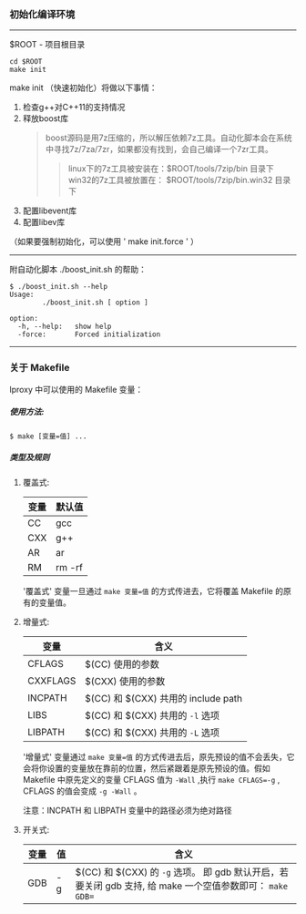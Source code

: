 ### 初始化编译环境

------------------

$ROOT - 项目根目录


	cd $ROOT
	make init

make init （快速初始化）将做以下事情：

1. 检查g++对C++11的支持情况
2. 释放boost库
	> boost源码是用7z压缩的，所以解压依赖7z工具。自动化脚本会在系统中寻找7z/7za/7zr，如果都没有找到，会自己编译一个7zr工具。
	>> linux下的7z工具被安装在：$ROOT/tools/7zip/bin 目录下
	>> win32的7z工具被放置在： $ROOT/tools/7zip/bin.win32 目录下
3. 配置libevent库
4. 配置libev库

（如果要强制初始化，可以使用 ' make init.force ' ）

-----------------

附自动化脚本 ./boost_init.sh 的帮助：

	$ ./boost_init.sh --help
	Usage:
	        ./boost_init.sh [ option ]
	
	option:
	  -h, --help:   show help
	  -force:       Forced initialization


------------------

### 关于 Makefile

lproxy 中可以使用的 Makefile 变量：

##### 使用方法:

```shell
$ make [变量=值] ...
```

##### 类型及规则

1. 覆盖式:

    | 变量| 默认值     |
    |-----|------------|
	| CC  |  gcc       |
	| CXX |  g++       |
	| AR  |  ar        |
	| RM  |  rm -rf    |

	'覆盖式' 变量一旦通过 `make 变量=值` 的方式传进去，它将覆盖 Makefile 的原有的变量值。

2. 增量式:

    | 变量    | 含义                                   |
    |---------|----------------------------------------|
	| CFLAGS  |  $(CC) 使用的参数                      |
	| CXXFLAGS|  $(CXX) 使用的参数                     |
	| INCPATH |  $(CC) 和 $(CXX) 共用的 include path   |
	| LIBS    |  $(CC) 和 $(CXX) 共用的 `-l` 选项      |
	| LIBPATH |  $(CC) 和 $(CXX) 共用的 `-L` 选项      |

	'增量式' 变量通过 `make 变量=值` 的方式传进去后，原先预设的值不会丢失，它会将你设置的变量放在靠前的位置，然后紧跟着是原先预设的值。假如 Makefile 中原先定义的变量 CFLAGS 值为 `-Wall` ,执行 `make CFLAGS=-g` , CFLAGS 的值会变成 `-g -Wall` 。

	注意：INCPATH 和 LIBPATH 变量中的路径必须为绝对路径

3. 开关式:

	| 变量| 值 | 含义 |
    |-----|----|------|
    | GDB | -g | $(CC) 和 $(CXX) 的 `-g` 选项。 即 gdb 默认开启，若要关闭 gdb 支持, 给 make 一个空值参数即可： `make GDB=` |
	

